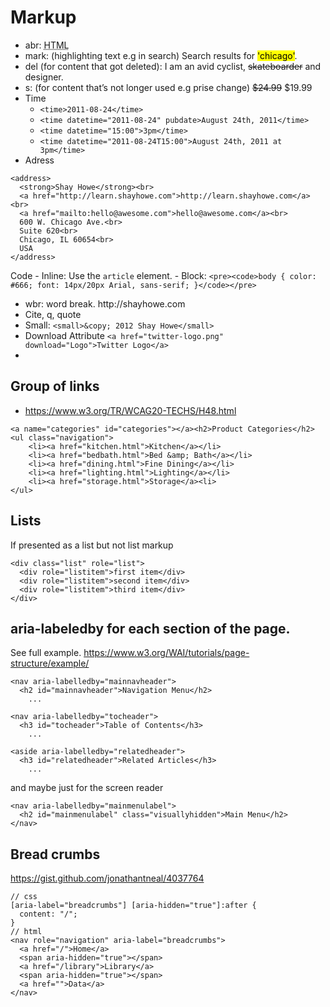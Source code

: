 # Markup

- abr: <abbr title="HyperText Markup Language">HTML</abbr>
- mark: (highlighting text e.g in search) Search results for <mark>'chicago'</mark>.
- del (for content that got deleted): I am an avid cyclist, <del cite="http://shayhowe.com" datetime="2012-07-01">skateboarder</del> and designer.
- s: (for content that’s not longer used e.g prise change) <s>$24.99</s> $19.99
- Time
    - ``<time>2011-08-24</time>``
    - ``<time datetime="2011-08-24" pubdate>August 24th, 2011</time>``
    - ``<time datetime="15:00">3pm</time>``
    - ``<time datetime="2011-08-24T15:00">August 24th, 2011 at 3pm</time>``
- Adress
```
<address>
  <strong>Shay Howe</strong><br>
  <a href="http://learn.shayhowe.com">http://learn.shayhowe.com</a><br>
  <a href="mailto:hello@awesome.com">hello@awesome.com</a><br>
  600 W. Chicago Ave.<br>
  Suite 620<br>
  Chicago, IL 60654<br>
  USA  
</address>
```
Code
    - Inline: Use the <code>article</code> element.
    - Block: 
      ```
      <pre><code>body {
          color: #666;
          font: 14px/20px Arial, sans-serif;
        }</code></pre>
      ```
- wbr: word break.  http://shay<wbr>howe.com
- Cite, q, quote
- Small: ``<small>&copy; 2012 Shay Howe</small>``
- Download Attribute ``<a href="twitter-logo.png" download="Logo">Twitter Logo</a>``
- 




## Group of links

- https://www.w3.org/TR/WCAG20-TECHS/H48.html

```
<a name="categories" id="categories"></a><h2>Product Categories</h2>
<ul class="navigation">
    <li><a href="kitchen.html">Kitchen</a></li>
    <li><a href="bedbath.html">Bed &amp; Bath</a></li>
    <li><a href="dining.html">Fine Dining</a></li>
    <li><a href="lighting.html">Lighting</a></li>
    <li><a href="storage.html">Storage</a><li>
</ul> 
```


## Lists

If presented as a list but not list markup

```
<div class="list" role="list">
  <div role="listitem">first item</div>
  <div role="listitem">second item</div>
  <div role="listitem">third item</div>
</div>
```


## aria-labeledby for each section of the page. 

See full example. 
https://www.w3.org/WAI/tutorials/page-structure/example/

```
<nav aria-labelledby="mainnavheader">
  <h2 id="mainnavheader">Navigation Menu</h2>
    ...
```

```
<nav aria-labelledby="tocheader">
  <h3 id="tocheader">Table of Contents</h3>
    ...
```

```
<aside aria-labelledby="relatedheader">
  <h3 id="relatedheader">Related Articles</h3>
    ...
```

and maybe just for the screen reader
```
<nav aria-labelledby="mainmenulabel">
  <h2 id="mainmenulabel" class="visuallyhidden">Main Menu</h2>
</nav>
```


## Bread crumbs

https://gist.github.com/jonathantneal/4037764

```
// css
[aria-label="breadcrumbs"] [aria-hidden="true"]:after {
  content: "/";
}
// html
<nav role="navigation" aria-label="breadcrumbs">
  <a href="/">Home</a>
  <span aria-hidden="true"></span>
  <a href="/library">Library</a>
  <span aria-hidden="true"></span>
  <a href="">Data</a>
</nav>
```
